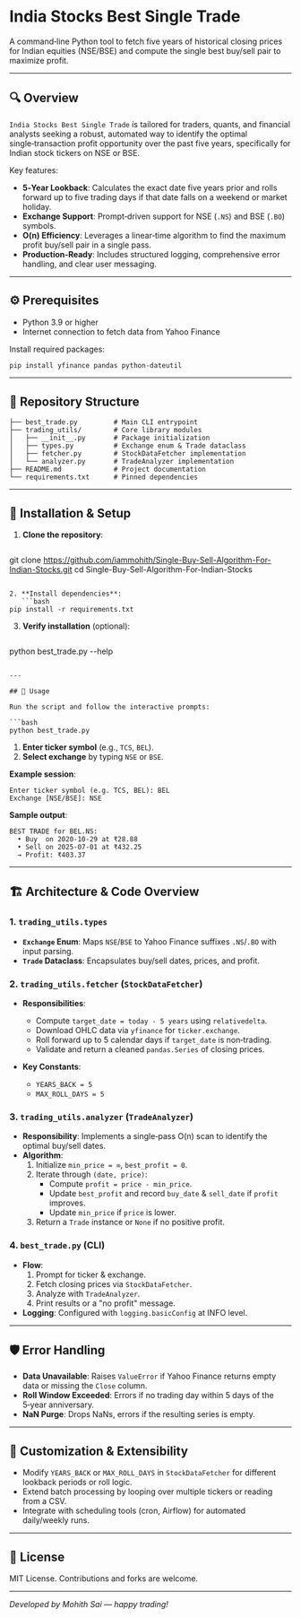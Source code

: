 # India Stocks Best Single Trade

A command‑line Python tool to fetch five years of historical closing prices for Indian equities (NSE/BSE) and compute the single best buy/sell pair to maximize profit.

---

## 🔍 Overview

`India Stocks Best Single Trade` is tailored for traders, quants, and financial analysts seeking a robust, automated way to identify the optimal single‑transaction profit opportunity over the past five years, specifically for Indian stock tickers on NSE or BSE.

Key features:

- **5‑Year Lookback**: Calculates the exact date five years prior and rolls forward up to five trading days if that date falls on a weekend or market holiday.
- **Exchange Support**: Prompt‑driven support for NSE (`.NS`) and BSE (`.BO`) symbols.
- **O(n) Efficiency**: Leverages a linear‑time algorithm to find the maximum profit buy/sell pair in a single pass.
- **Production‑Ready**: Includes structured logging, comprehensive error handling, and clear user messaging.

---

## ⚙️ Prerequisites

- Python 3.9 or higher
- Internet connection to fetch data from Yahoo Finance

Install required packages:
```bash
pip install yfinance pandas python-dateutil
```

---

## 📁 Repository Structure

```plaintext
├── best_trade.py         # Main CLI entrypoint
├── trading_utils/        # Core library modules
│   ├── __init__.py       # Package initialization
│   ├── types.py          # Exchange enum & Trade dataclass
│   ├── fetcher.py        # StockDataFetcher implementation
│   └── analyzer.py       # TradeAnalyzer implementation
├── README.md             # Project documentation
└── requirements.txt      # Pinned dependencies
```

---

## 🚀 Installation & Setup

1. **Clone the repository**:
   ```bash
git clone https://github.com/iammohith/Single-Buy-Sell-Algorithm-For-Indian-Stocks.git
cd Single-Buy-Sell-Algorithm-For-Indian-Stocks
```

2. **Install dependencies**:
   ```bash
pip install -r requirements.txt
```

3. **Verify installation** (optional):
   ```bash
python best_trade.py --help
```

---

## 🎯 Usage

Run the script and follow the interactive prompts:

```bash
python best_trade.py
```

1. **Enter ticker symbol** (e.g., `TCS`, `BEL`).
2. **Select exchange** by typing `NSE` or `BSE`.

**Example session**:
```
Enter ticker symbol (e.g. TCS, BEL): BEL
Exchange [NSE/BSE]: NSE
```

**Sample output**:
```
BEST TRADE for BEL.NS:
  • Buy  on 2020-10-29 at ₹28.88
  • Sell on 2025-07-01 at ₹432.25
  → Profit: ₹403.37
```

---

## 🏗️ Architecture & Code Overview

### 1. `trading_utils.types`

- **`Exchange` Enum**: Maps `NSE`/`BSE` to Yahoo Finance suffixes `.NS`/`.BO` with input parsing.
- **`Trade` Dataclass**: Encapsulates buy/sell dates, prices, and profit.

### 2. `trading_utils.fetcher` (`StockDataFetcher`)

- **Responsibilities**:
  - Compute `target_date = today - 5 years` using `relativedelta`.
  - Download OHLC data via `yfinance` for `ticker.exchange`.
  - Roll forward up to 5 calendar days if `target_date` is non‑trading.
  - Validate and return a cleaned `pandas.Series` of closing prices.

- **Key Constants**:
  - `YEARS_BACK = 5`
  - `MAX_ROLL_DAYS = 5`

### 3. `trading_utils.analyzer` (`TradeAnalyzer`)

- **Responsibility**: Implements a single‑pass O(n) scan to identify the optimal buy/sell dates.
- **Algorithm**:
  1. Initialize `min_price = ∞`, `best_profit = 0`.
  2. Iterate through `(date, price)`:
     - Compute `profit = price - min_price`.
     - Update `best_profit` and record `buy_date` & `sell_date` if `profit` improves.
     - Update `min_price` if `price` is lower.
  3. Return a `Trade` instance or `None` if no positive profit.

### 4. `best_trade.py` (CLI)

- **Flow**:
  1. Prompt for ticker & exchange.
  2. Fetch closing prices via `StockDataFetcher`.
  3. Analyze with `TradeAnalyzer`.
  4. Print results or a "no profit" message.
- **Logging**: Configured with `logging.basicConfig` at INFO level.

---

## 🛡️ Error Handling

- **Data Unavailable**: Raises `ValueError` if Yahoo Finance returns empty data or missing the `Close` column.
- **Roll Window Exceeded**: Errors if no trading day within 5 days of the 5‑year anniversary.
- **NaN Purge**: Drops NaNs, errors if the resulting series is empty.

---

## 🔧 Customization & Extensibility

- Modify `YEARS_BACK` or `MAX_ROLL_DAYS` in `StockDataFetcher` for different lookback periods or roll logic.
- Extend batch processing by looping over multiple tickers or reading from a CSV.
- Integrate with scheduling tools (cron, Airflow) for automated daily/weekly runs.

---

## 📜 License

MIT License. Contributions and forks are welcome.

---

_Developed by Mohith Sai — happy trading!_

